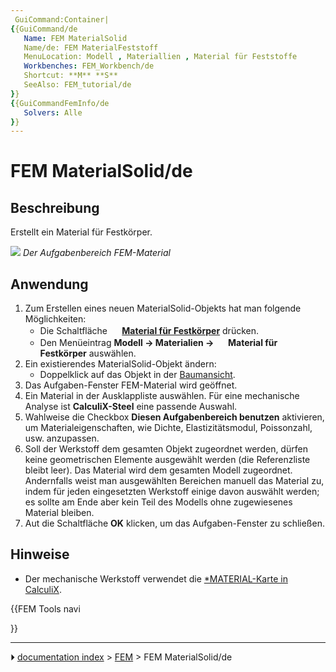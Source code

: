 ```yaml
---
 GuiCommand:Container|
{{GuiCommand/de
   Name: FEM MaterialSolid
   Name/de: FEM MaterialFeststoff
   MenuLocation: Modell , Materiallien , Material für Feststoffe
   Workbenches: FEM_Workbench/de
   Shortcut: **M** **S**
   SeeAlso: FEM_tutorial/de
}}
{{GuiCommandFemInfo/de
   Solvers: Alle
}}
---
```


# FEM MaterialSolid/de



## Beschreibung

Erstellt ein Material für Festkörper.

![](images/FEMMaterialSolidProperties.png ) 
*Der Aufgabenbereich FEM-Material*



## Anwendung

1.  Zum Erstellen eines neuen MaterialSolid-Objekts hat man folgende Möglichkeiten:
    -   Die Schaltfläche **<img src="images/FEM_MaterialSolid.svg" width=16px> [Material für Festkörper](FEM_MaterialSolid/de.md)** drücken.
    -   Den Menüeintrag **Modell → Materialien → <img src="images/FEM_MaterialSolid.svg" width=16px> Material für Festkörper** auswählen.
2.  Ein existierendes MaterialSolid-Objekt ändern:
    -   Doppelklick auf das Objekt in der [Baumansicht](Tree_view/de.md).
3.  Das Aufgaben-Fenster FEM-Material wird geöffnet.
4.  Ein Material in der Ausklappliste auswählen. Für eine mechanische Analyse ist **CalculiX-Steel** eine passende Auswahl.
5.  Wahlweise die Checkbox **Diesen Aufgabenbereich benutzen** aktivieren, um Materialeigenschaften, wie Dichte, Elastizitätsmodul, Poissonzahl, usw. anzupassen.
6.  Soll der Werkstoff dem gesamten Objekt zugeordnet werden, dürfen keine geometrischen Elemente ausgewählt werden (die Referenzliste bleibt leer). Das Material wird dem gesamten Modell zugeordnet. Andernfalls weist man ausgewählten Bereichen manuell das Material zu, indem für jeden eingesetzten Werkstoff einige davon auswählt werden; es sollte am Ende aber kein Teil des Modells ohne zugewiesenes Material bleiben.
7.  Aut die Schaltfläche **OK** klicken, um das Aufgaben-Fenster zu schließen.



## Hinweise

-   Der mechanische Werkstoff verwendet die [\*MATERIAL-Karte in CalculiX](http://web.mit.edu/calculix_v2.7/CalculiX/ccx_2.7/doc/ccx/node216.html).





{{FEM Tools navi

}}



---
⏵ [documentation index](../README.md) > [FEM](Category_FEM.md) > FEM MaterialSolid/de

